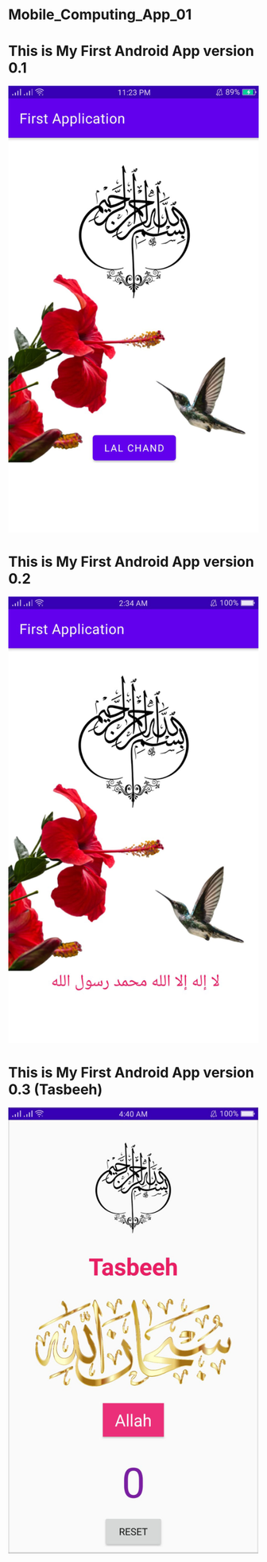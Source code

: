 # Mobile_Computing_App_01
# This is My First Android App version 0.1
![Semantic description of image](/App_v01/Screenshot/appv0.jpg "Image Title")

# This is My First Android App version 0.2
![Semantic description of image](/App_v01/Screenshot/appv1.jpg "Image Title")

# This is My First Android App version 0.3 (Tasbeeh)
![Semantic description of image](/App_v01/Screenshot/appv2.jpg "Image Title")
